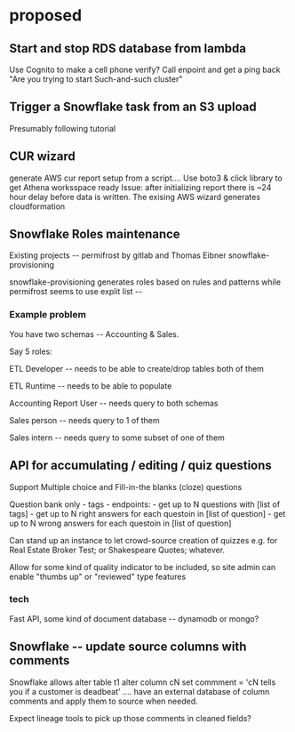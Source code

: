 # proposed

## Start and stop RDS database from lambda 

Use Cognito to make a cell phone verify? Call enpoint and get a ping back  "Are you trying to start Such-and-such cluster"

## Trigger a Snowflake task from an S3 upload

Presumably following tutorial

## CUR wizard

generate AWS cur report setup from a script.... Use boto3 & click library to get Athena worksspace ready
Issue:  after initializing report there is ~24 hour delay before data is written.  The exising
AWS wizard generates cloudformation



##  Snowflake Roles maintenance

Existing projects -- permifrost by gitlab and Thomas Eibner snowflake-provisioning

snowflake-provisioning generates roles based on rules and patterns while
permifrost seems to use explit list -- 

### Example problem

You have two schemas -- Accounting  & Sales.  

Say 5 roles:

ETL Developer -- needs to be able to create/drop tables both of them

ETL Runtime -- needs to be able to populate 

Accounting Report User -- needs query to both schemas

Sales person -- needs query to 1 of them 

Sales intern -- needs query to some subset of one of them 

## 

## API for accumulating / editing / quiz questions

Support Multiple choice and Fill-in-the blanks (cloze) questions

Question bank only 
	- tags
	- endpoints:
	  - get up to N questions with [list of tags]
	  - get up to N right answers for each questoin in [list of question]
	  - get up to N wrong answers for each questoin in [list of question]

Can stand up an instance to let crowd-source creation of 
quizzes e.g. for Real Estate Broker Test; or Shakespeare Quotes; whatever.

Allow for some kind of quality indicator to be included, so site admin can enable "thumbs up" or "reviewed" type features
	  

### tech
Fast API, some kind of document database -- dynamodb or mongo?

	  
## Snowflake -- update source columns with comments
Snowflake allows alter table t1 alter column cN set commment = 'cN tells you if a customer is deadbeat' ....
have an external database of column comments and apply them to source when needed.

Expect lineage tools to pick up those comments in cleaned fields?





